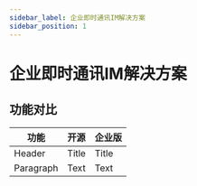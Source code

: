 ```yaml
---
sidebar_label: 企业即时通讯IM解决方案
sidebar_position: 1
---
```


# 企业即时通讯IM解决方案

## 功能对比

| 功能      | 开源  |  企业版 |
| --------- | ----- |  ------ |
| Header    | Title |  Title  |
| Paragraph | Text  |  Text   |
